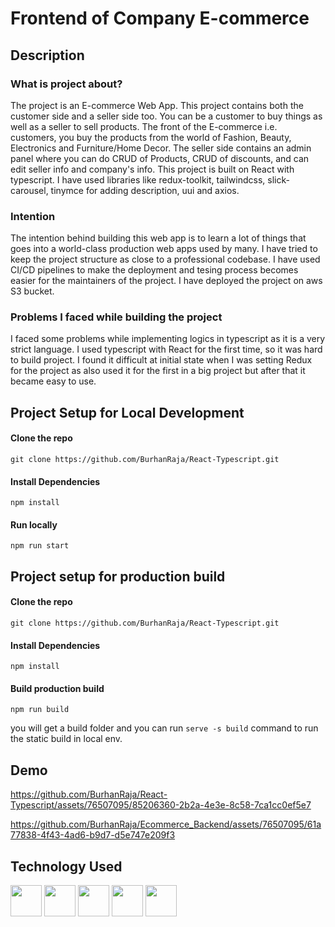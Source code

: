 # Frontend of Company E-commerce

## Description

### What is project about?

The project is an E-commerce Web App. This project contains both the customer side and a seller side too. You can be a customer to buy things as well as a seller to sell products. The front of the E-commerce i.e. customers, you buy the products from the world of Fashion, Beauty, Electronics and Furniture/Home Decor. The seller side contains an admin panel where you can do CRUD of Products, CRUD of discounts, and can edit seller info and company's info. This project is built on React with typescript. I have used libraries like redux-toolkit, tailwindcss, slick-carousel, tinymce for adding description, uui and axios.

### Intention

The intention behind building this web app is to learn a lot of things that goes into a world-class production web apps used by many. I have tried to keep the project structure as close to a professional codebase. I have used CI/CD pipelines to make the deployment and tesing process becomes easier for the maintainers of the project. I have deployed the project on aws S3 bucket.

### Problems I faced while building the project

I faced some problems while implementing logics in typescript as it is a very strict language. I used typescript with React for the first time, so it was hard to build project. I found it difficult at initial state when I was setting Redux for the project as also used it for the first in a big project but after that it became easy to use. 

## Project Setup for Local Development

#### Clone the repo

```
git clone https://github.com/BurhanRaja/React-Typescript.git
```

#### Install Dependencies

```
npm install
```

#### Run locally

```
npm run start
```

## Project setup for production build

#### Clone the repo

```
git clone https://github.com/BurhanRaja/React-Typescript.git
```

#### Install Dependencies

```
npm install
```

#### Build production build

```
npm run build
```

you will get a build folder and you can run `serve -s build` command to run the static build in local env.

## Demo


https://github.com/BurhanRaja/React-Typescript/assets/76507095/85206360-2b2a-4e3e-8c58-7ca1cc0ef5e7

https://github.com/BurhanRaja/Ecommerce_Backend/assets/76507095/61a77838-4f43-4ad6-b9d7-d5e747e209f3


## Technology Used

<img src="https://cdn.jsdelivr.net/gh/devicons/devicon/icons/react/react-original-wordmark.svg" height="50" width="50" />  <img src="https://cdn.jsdelivr.net/gh/devicons/devicon/icons/redux/redux-original.svg" height="50" width="50" />  <img src="https://cdn.jsdelivr.net/gh/devicons/devicon/icons/nodejs/nodejs-original.svg" height="50" width="50" />  <img src="https://cdn.jsdelivr.net/gh/devicons/devicon/icons/tailwindcss/tailwindcss-plain.svg" height="50" width="50" />  <img src="https://cdn.jsdelivr.net/gh/devicons/devicon/icons/amazonwebservices/amazonwebservices-plain-wordmark.svg" height="50" width="50" />
